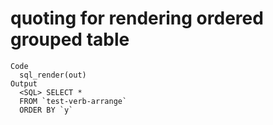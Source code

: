# quoting for rendering ordered grouped table

    Code
      sql_render(out)
    Output
      <SQL> SELECT *
      FROM `test-verb-arrange`
      ORDER BY `y`


